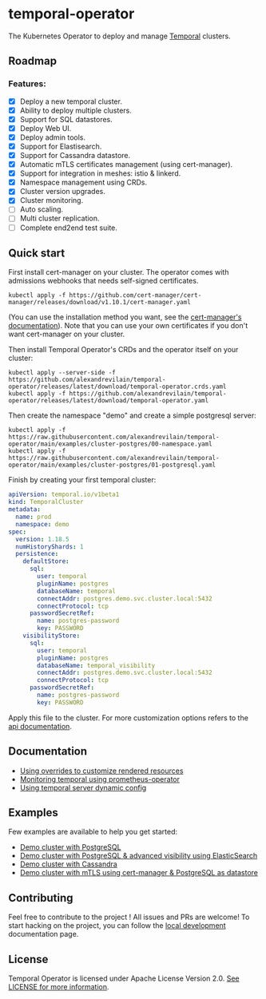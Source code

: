 # temporal-operator

The Kubernetes Operator to deploy and manage [Temporal](https://temporal.io/) clusters.

## Roadmap

### Features:
- [x] Deploy a new temporal cluster.
- [x] Ability to deploy multiple clusters.
- [x] Support for SQL datastores.
- [x] Deploy Web UI.
- [x] Deploy admin tools.
- [x] Support for Elastisearch.
- [x] Support for Cassandra datastore.
- [x] Automatic mTLS certificates management (using cert-manager).
- [x] Support for integration in meshes: istio & linkerd.
- [x] Namespace management using CRDs.
- [x] Cluster version upgrades.
- [x] Cluster monitoring.
- [ ] Auto scaling.
- [ ] Multi cluster replication.
- [ ] Complete end2end test suite.

## Quick start

First install cert-manager on your cluster. The operator comes with admissions webhooks that needs self-signed certificates.

```
kubectl apply -f https://github.com/cert-manager/cert-manager/releases/download/v1.10.1/cert-manager.yaml
```
(You can use the installation method you want, see the [cert-manager's documentation](https://cert-manager.io/docs/installation/)). Note that you can use your own certificates if you don't want cert-manager on your cluster.

Then install Temporal Operator's CRDs and the operator itself on your cluster:

```
kubectl apply --server-side -f https://github.com/alexandrevilain/temporal-operator/releases/latest/download/temporal-operator.crds.yaml
kubectl apply -f https://github.com/alexandrevilain/temporal-operator/releases/latest/download/temporal-operator.yaml
```

Then create the namespace "demo" and create a simple postgresql server:

```
kubectl apply -f https://raw.githubusercontent.com/alexandrevilain/temporal-operator/main/examples/cluster-postgres/00-namespace.yaml
kubectl apply -f https://raw.githubusercontent.com/alexandrevilain/temporal-operator/main/examples/cluster-postgres/01-postgresql.yaml
```

Finish by creating your first temporal cluster:
```yaml
apiVersion: temporal.io/v1beta1
kind: TemporalCluster
metadata:
  name: prod
  namespace: demo
spec:
  version: 1.18.5
  numHistoryShards: 1
  persistence:
    defaultStore:
      sql:
        user: temporal
        pluginName: postgres
        databaseName: temporal
        connectAddr: postgres.demo.svc.cluster.local:5432
        connectProtocol: tcp
      passwordSecretRef:
        name: postgres-password
        key: PASSWORD
    visibilityStore:
      sql:
        user: temporal
        pluginName: postgres
        databaseName: temporal_visibility
        connectAddr: postgres.demo.svc.cluster.local:5432
        connectProtocol: tcp
      passwordSecretRef:
        name: postgres-password
        key: PASSWORD
```

Apply this file to the cluster.
For more customization options refers to the [api documentation](https://github.com/alexandrevilain/temporal-operator/blob/main/docs/api/v1beta1.md).

## Documentation

- [Using overrides to customize rendered resources](https://github.com/alexandrevilain/temporal-operator/blob/main/docs/applying-overrides.md)
- [Monitoring temporal using prometheus-operator](https://github.com/alexandrevilain/temporal-operator/blob/main/docs/monitoring.md)
- [Using temporal server dynamic config](https://github.com/alexandrevilain/temporal-operator/blob/main/docs/dynamic_config.md)

## Examples

Few examples are available to help you get started:
- [Demo cluster with PostgreSQL](https://github.com/alexandrevilain/temporal-operator/blob/main/examples/cluster-postgres)
- [Demo cluster with PostgreSQL & advanced visibility using ElasticSearch](https://github.com/alexandrevilain/temporal-operator/blob/main/examples/cluster-postgres-es)
- [Demo cluster with Cassandra](https://github.com/alexandrevilain/temporal-operator/blob/main/examples/cluster-cassandra)
- [Demo cluster with mTLS using cert-manager & PostgreSQL as datastore](https://github.com/alexandrevilain/temporal-operator/blob/main/examples/cluster-mtls)

## Contributing

Feel free to contribute to the project ! All issues and PRs are welcome!
To start hacking on the project, you can follow the [local development](https://github.com/alexandrevilain/temporal-operator/blob/main/docs/local_development.md) documentation page. 

## License

Temporal Operator is licensed under Apache License Version 2.0. [See LICENSE for more information](https://github.com/alexandrevilain/temporal-operator/blob/main/LICENSE).
